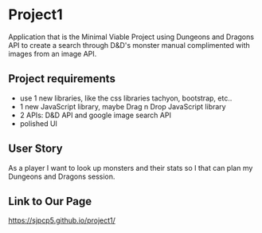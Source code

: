 # Project1
Application that is the Minimal Viable Project using Dungeons and Dragons API to create a search through D&D's monster manual complimented with images from an image API.

## Project requirements
* use 1 new libraries, like the css libraries tachyon, bootstrap, etc..
* 1 new JavaScript library, maybe Drag n Drop JavaScript library
* 2 APIs: D&D API and google image search API
* polished UI

## User Story
As a player I want to look up monsters and their stats so I that can plan my Dungeons and Dragons session.

## Link to Our Page
https://sjpcp5.github.io/project1/

